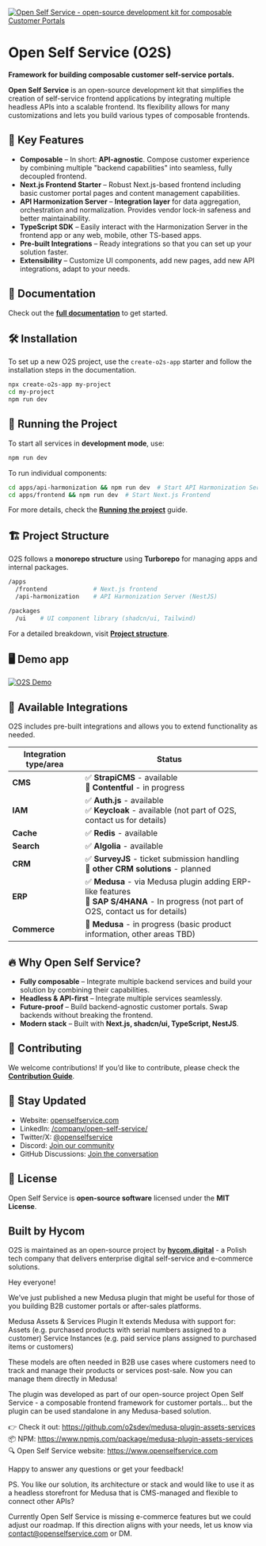 [![Open Self Service - open-source development kit for composable Customer Portals](apps/docs/static/img/o2s-gh-cover.png)](https://www.openselfservice.com)

# Open Self Service (O2S)

**Framework for building composable customer self-service portals.**

**Open Self Service** is an open-source development kit that simplifies the creation of self-service frontend applications by integrating multiple headless APIs into a scalable frontend.
Its flexibility allows for many customizations and lets you build various types of composable frontends.

## 🚀 Key Features

- **Composable** – In short: **API-agnostic**. Compose customer experience by combining multiple "backend capabilities" into seamless, fully decoupled frontend.
- **Next.js Frontend Starter** – Robust Next.js-based frontend including basic customer portal pages and content management capabilities.
- **API Harmonization Server** – **Integration layer** for data aggregation, orchestration and normalization. Provides vendor lock-in safeness and better maintainability.
- **TypeScript SDK** – Easily interact with the Harmonization Server in the frontend app or any web, mobile, other TS-based apps.
- **Pre-built Integrations** – Ready integrations so that you can set up your solution faster.
- **Extensibility** – Customize UI components, add new pages, add new API integrations, adapt to your needs.

## 📖 Documentation

Check out the **[full documentation](https://www.openselfservice.com/docs)** to get started.

## 🛠️ Installation

To set up a new O2S project, use the `create-o2s-app` starter and follow the installation steps in the documentation.

```sh
npx create-o2s-app my-project
cd my-project
npm run dev
```

## 🔧 Running the Project

To start all services in **development mode**, use:

```sh
npm run dev
```

To run individual components:

```sh
cd apps/api-harmonization && npm run dev  # Start API Harmonization Server
cd apps/frontend && npm run dev  # Start Next.js Frontend
```

For more details, check the **[Running the project](https://www.openselfservice.com/docs/getting-started/running-locally)** guide.

## 🏗️ Project Structure

O2S follows a **monorepo structure** using **Turborepo** for managing apps and internal packages.

```sh
/apps
  /frontend             # Next.js frontend
  /api-harmonization    # API Harmonization Server (NestJS)

/packages
  /ui    # UI component library (shadcn/ui, Tailwind)
```

For a detailed breakdown, visit **[Project structure](https://www.openselfservice.com/docs/getting-started/project-structure)**.

## 🖥️ Demo app
[![O2S Demo](apps/docs/static/img/o2s-gh-demo.png)](https://demo.openselfservice.com)

## 🔌 Available Integrations

O2S includes pre-built integrations and allows you to extend functionality as needed.

| Integration type/area | Status                                                                                                                                   |
|-----------------------|------------------------------------------------------------------------------------------------------------------------------------------|
| **CMS**               | ✅ **StrapiCMS** - available<br/> 🔄 **Contentful** - in progress                                                                         |
| **IAM**               | ✅ **Auth.js** - available<br/> ✅ **Keycloak** - available (not part of O2S, contact us for details)                                      |
| **Cache**             | ✅ **Redis** - available                                                                                                                  |
| **Search**            | ✅ **Algolia** - available                                                                                                                |
| **CRM**               | ✅ **SurveyJS** - ticket submission handling<br/> 🔄 **other CRM solutions** - planned                                                    |
| **ERP**               | ✅ **Medusa** - via Medusa plugin adding ERP-like features<br/>🔄 **SAP S/4HANA** - In progress (not part of O2S, contact us for details) |
| **Commerce**          | 🔄 **Medusa** - in progress (basic product information, other areas TBD)                                                                 |


## 🔥 Why Open Self Service?

- **Fully composable** – Integrate multiple backend services and build your solution by combining their capabilities.
- **Headless & API-first** – Integrate multiple services seamlessly.
- **Future-proof** – Build backend-agnostic customer portals. Swap backends without breaking the frontend.
- **Modern stack** – Built with **Next.js, shadcn/ui, TypeScript, NestJS**.

## 🤝 Contributing

We welcome contributions!
If you’d like to contribute, please check the **[Contribution Guide](CONTRIBUTING.md)**.

## 📩 Stay Updated

- Website: [openselfservice.com](https://www.openselfservice.com)
- LinkedIn: [/company/open-self-service/](https://www.linkedin.com/company/open-self-service/)
- Twitter/X: [@openselfservice](https://twitter.com/openselfservice)
- Discord: [Join our community](https://discord.gg/4R568nZgsT)
- GitHub Discussions: [Join the conversation](https://github.com/o2sdev/openselfservice/discussions)

## 📜 License

Open Self Service is **open-source software** licensed under the **MIT License**.

## Built by Hycom

O2S is maintained as an open-source project by **[hycom.digital](https://hycom.digital)** - a Polish tech company that delivers enterprise digital self-service and e-commerce solutions.


Hey everyone!

We’ve just published a new Medusa plugin that might be useful for those of you building B2B customer portals or after-sales platforms.

Medusa Assets & Services Plugin
It extends Medusa with support for:
Assets (e.g. purchased products with serial numbers assigned to a customer)
Service Instances (e.g. paid service plans assigned to purchased items or customers)

These models are often needed in B2B use cases where customers need to track and manage their products or services post-sale. Now you can manage them directly in Medusa!

The plugin was developed as part of our open-source project Open Self Service - a composable frontend framework for customer portals… but the plugin can be used standalone in any Medusa-based solution.

👉 Check it out: https://github.com/o2sdev/medusa-plugin-assets-services
📦 NPM: https://www.npmjs.com/package/medusa-plugin-assets-services
🔍 Open Self Service website: https://www.openselfservice.com

Happy to answer any questions or get your feedback!

PS.
You like our solution, its architecture or stack and would like to use it as a headless storefront for Medusa that is CMS-managed and flexible to connect other APIs?

Currently Open Self Service is missing e-commerce features but we could adjust our roadmap. If this direction aligns with your needs, let us know via contact@openselfservice.com or DM.
